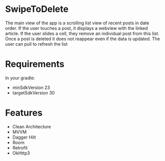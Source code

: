 # SwipeToDelete

The main view of the app is a scrolling list view of recent posts in date order. If the user touches a post, it displays a webview with the linked article. If the user slides a cell, they remove an individual post from this list. Once a post is deleted it does not reappear even if the data is updated. The user can pull to refresh the list 

# Requirements
In your gradle:
  - minSdkVersion 23
  - targetSdkVersion 30

# Features
  - Clean Architecture 
  - MVVM
  - Dagger Hilt
  - Room 
  - Retrofit
  - OkHttp3
